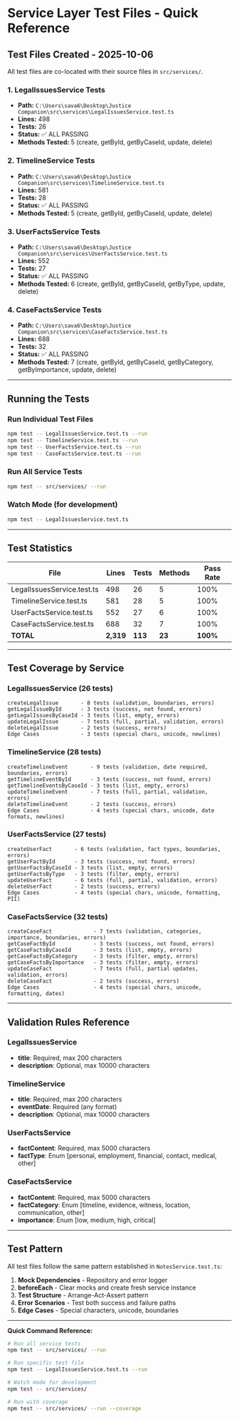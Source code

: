 # Service Layer Test Files - Quick Reference

## Test Files Created - 2025-10-06

All test files are co-located with their source files in `src/services/`.

### 1. LegalIssuesService Tests
- **Path:** `C:\Users\sava6\Desktop\Justice Companion\src\services\LegalIssuesService.test.ts`
- **Lines:** 498
- **Tests:** 26
- **Status:** ✅ ALL PASSING
- **Methods Tested:** 5 (create, getById, getByCaseId, update, delete)

### 2. TimelineService Tests
- **Path:** `C:\Users\sava6\Desktop\Justice Companion\src\services\TimelineService.test.ts`
- **Lines:** 581
- **Tests:** 28
- **Status:** ✅ ALL PASSING
- **Methods Tested:** 5 (create, getById, getByCaseId, update, delete)

### 3. UserFactsService Tests
- **Path:** `C:\Users\sava6\Desktop\Justice Companion\src\services\UserFactsService.test.ts`
- **Lines:** 552
- **Tests:** 27
- **Status:** ✅ ALL PASSING
- **Methods Tested:** 6 (create, getById, getByCaseId, getByType, update, delete)

### 4. CaseFactsService Tests
- **Path:** `C:\Users\sava6\Desktop\Justice Companion\src\services\CaseFactsService.test.ts`
- **Lines:** 688
- **Tests:** 32
- **Status:** ✅ ALL PASSING
- **Methods Tested:** 7 (create, getById, getByCaseId, getByCategory, getByImportance, update, delete)

---

## Running the Tests

### Run Individual Test Files
```bash
npm test -- LegalIssuesService.test.ts --run
npm test -- TimelineService.test.ts --run
npm test -- UserFactsService.test.ts --run
npm test -- CaseFactsService.test.ts --run
```

### Run All Service Tests
```bash
npm test -- src/services/ --run
```

### Watch Mode (for development)
```bash
npm test -- LegalIssuesService.test.ts
```

---

## Test Statistics

| File | Lines | Tests | Methods | Pass Rate |
|------|-------|-------|---------|-----------|
| LegalIssuesService.test.ts | 498 | 26 | 5 | 100% |
| TimelineService.test.ts | 581 | 28 | 5 | 100% |
| UserFactsService.test.ts | 552 | 27 | 6 | 100% |
| CaseFactsService.test.ts | 688 | 32 | 7 | 100% |
| **TOTAL** | **2,319** | **113** | **23** | **100%** |

---

## Test Coverage by Service

### LegalIssuesService (26 tests)
```
createLegalIssue       - 8 tests (validation, boundaries, errors)
getLegalIssueById      - 3 tests (success, not found, errors)
getLegalIssuesByCaseId - 3 tests (list, empty, errors)
updateLegalIssue       - 7 tests (full, partial, validation, errors)
deleteLegalIssue       - 2 tests (success, errors)
Edge Cases             - 3 tests (special chars, unicode, newlines)
```

### TimelineService (28 tests)
```
createTimelineEvent       - 9 tests (validation, date required, boundaries, errors)
getTimelineEventById      - 3 tests (success, not found, errors)
getTimelineEventsByCaseId - 3 tests (list, empty, errors)
updateTimelineEvent       - 7 tests (full, partial, validation, errors)
deleteTimelineEvent       - 2 tests (success, errors)
Edge Cases                - 4 tests (special chars, unicode, date formats, newlines)
```

### UserFactsService (27 tests)
```
createUserFact       - 6 tests (validation, fact types, boundaries, errors)
getUserFactById      - 3 tests (success, not found, errors)
getUserFactsByCaseId - 3 tests (list, empty, errors)
getUserFactsByType   - 3 tests (filter, empty, errors)
updateUserFact       - 6 tests (full, partial, validation, errors)
deleteUserFact       - 2 tests (success, errors)
Edge Cases           - 4 tests (special chars, unicode, formatting, PII)
```

### CaseFactsService (32 tests)
```
createCaseFact             - 7 tests (validation, categories, importance, boundaries, errors)
getCaseFactById            - 3 tests (success, not found, errors)
getCaseFactsByCaseId       - 3 tests (list, empty, errors)
getCaseFactsByCategory     - 3 tests (filter, empty, errors)
getCaseFactsByImportance   - 3 tests (filter, empty, errors)
updateCaseFact             - 7 tests (full, partial updates, validation, errors)
deleteCaseFact             - 2 tests (success, errors)
Edge Cases                 - 4 tests (special chars, unicode, formatting, dates)
```

---

## Validation Rules Reference

### LegalIssuesService
- **title**: Required, max 200 characters
- **description**: Optional, max 10000 characters

### TimelineService
- **title**: Required, max 200 characters
- **eventDate**: Required (any format)
- **description**: Optional, max 10000 characters

### UserFactsService
- **factContent**: Required, max 5000 characters
- **factType**: Enum [personal, employment, financial, contact, medical, other]

### CaseFactsService
- **factContent**: Required, max 5000 characters
- **factCategory**: Enum [timeline, evidence, witness, location, communication, other]
- **importance**: Enum [low, medium, high, critical]

---

## Test Pattern

All test files follow the same pattern established in `NotesService.test.ts`:

1. **Mock Dependencies** - Repository and error logger
2. **beforeEach** - Clear mocks and create fresh service instance
3. **Test Structure** - Arrange-Act-Assert pattern
4. **Error Scenarios** - Test both success and failure paths
5. **Edge Cases** - Special characters, unicode, boundaries

---

**Quick Command Reference:**

```bash
# Run all service tests
npm test -- src/services/ --run

# Run specific test file
npm test -- LegalIssuesService.test.ts --run

# Watch mode for development
npm test -- src/services/

# Run with coverage
npm test -- src/services/ --run --coverage
```
